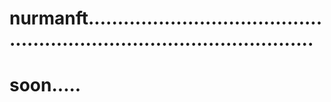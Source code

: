 # nurmanft............................................................................................
# soon.....

